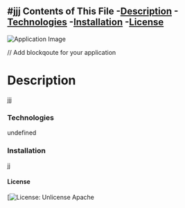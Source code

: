 #jjj
  Contents of This File
  -[Description](#description)
  -[Technologies](#technologies)
  -[Installation](#installation)
  -[License](#license)
  ---
  ![Application Image]()

  // Add blockqoute for your application 

# Description 
  jjj
### Technologies
  undefined
### Installation
  jj
#### License 
  [![License: Unlicense](http://unlicense.org/)
  Apache

